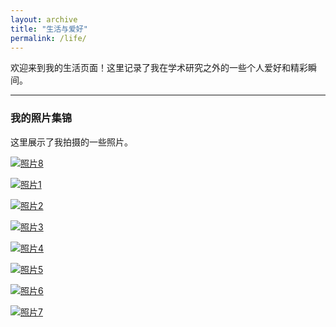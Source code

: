 ```yaml
---
layout: archive
title: "生活与爱好"
permalink: /life/
---
```


欢迎来到我的生活页面！这里记录了我在学术研究之外的一些个人爱好和精彩瞬间。

---

### 我的照片集锦

这里展示了我拍摄的一些照片。

[![照片8](/assets/m8.png)](/assets/m8.png)


[![照片1](/assets/m1.png)](/assets/m1.png)


[![照片2](/assets/m2.png)](/assets/m2.png)


[![照片3](/assets/m3.png)](/assets/m3.png)

[![照片4](/assets/m4.png)](/assets/m4.png)

[![照片5](/assets/m5.png)](/assets/m5.png)


[![照片6](/assets/m6.png)](/assets/m6.png)

[![照片7](/assets/m7.png)](/assets/m7.png)





